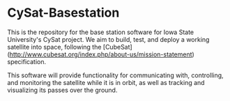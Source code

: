 CySat-Basestation
=================

This is the repository for the base station software for Iowa State University's CySat project. We aim to build, test, and deploy a working satellite into space, following the [CubeSat] (http://www.cubesat.org/index.php/about-us/mission-statement) specification.

This software will provide functionality for communicating with, controlling, and monitoring the satellite while it is in orbit, as well as tracking and visualizing its passes over the ground. 